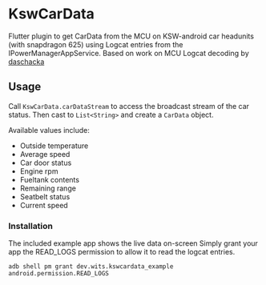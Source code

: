 # KswCarData

Flutter plugin to get CarData from the MCU on KSW-android car headunits (with snapdragon 625) using Logcat entries from the IPowerManagerAppService.
Based on work on MCU Logcat decoding by [daschacka](https://github.com/daschacka)

## Usage
Call `KswCarData.carDataStream` to access the broadcast stream of the car status.
Then cast to `List<String>` and create a `CarData` object.

Available values include:
- Outside temperature
- Average speed
- Car door status
- Engine rpm
- Fueltank contents
- Remaining range
- Seatbelt status
- Current speed

### Installation
The included example app shows the live data on-screen
Simply grant your app the READ_LOGS permission to allow it to read the logcat entries.

`adb shell pm grant dev.wits.kswcardata_example android.permission.READ_LOGS`

